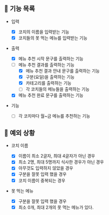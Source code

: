 ## 📄 기능 목록

- 입력

  - [x] 코치의 이름을 입력받는 기능
  - [x] 코치들의 못 먹는 메뉴를 입력받는 기능

- 출력

  - [x] 메뉴 추천 시작 문구를 출력하는 기능
  - [ ] 메뉴 추천 결과를 출력하는 기능
    - [x] 메뉴 추천 결과 안내 문구를 출력하는 기능
    - [x] 구분(요일)을 출력하는 기능
    - [x] 카테고리를 출력하는 기능
    - [ ] 각 코치들의 메뉴들을 출력하는 기능
  - [x] 메뉴 추천 완료 문구를 출력하는 기능

- 기능
  - [ ] 각 코치마다 월~금 메뉴를 추천하는 기능

## 🎯 예외 상황

- 코치 이름

  - [x] 이름이 최소 2글자, 최대 4글자가 아닌 경우
  - [x] 최소 2명, 최대 5명까지 식사한 경우가 아닌 경우
  - [x] 아무것도 입력하지 않았을 경우
  - [x] 구분을 잘못 입력 했을 경우
  - [x] 코치 이름이 중복되는 경우

- 못 먹는 메뉴

  - [x] 구분을 잘못 입력 했을 경우
  - [x] 최소 0개, 최대 2개의 못 먹는 메뉴가 있다.
